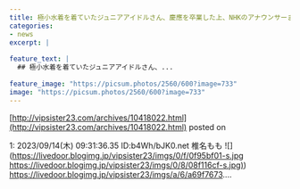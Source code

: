 ```yaml
---
title: 極小水着を着ていたジュニアアイドルさん、慶應を卒業した上、NHKのアナウンサーまで登りつめてしまう
categories:
- news
excerpt: |
  
feature_text: |
  ## 極小水着を着ていたジュニアアイドルさん、...
  
feature_image: "https://picsum.photos/2560/600?image=733"
image: "https://picsum.photos/2560/600?image=733"
---
```


[http://vipsister23.com/archives/10418022.html](http://vipsister23.com/archives/10418022.html)
posted on 

<!--more-->

1: 2023/09/14(木) 09:31:36.35 ID:b4Wh/bJK0.net 椎名もも ![](https://livedoor.blogimg.jp/vipsister23/imgs/0/f/0f95bf01-s.jpg [https://livedoor.blogimg.jp/vipsister23/imgs/0/8/08f116cf-s.jpg)](https://livedoor.blogimg.jp/vipsister23/imgs/0/8/08f116cf-s.jpg)) https://livedoor.blogimg.jp/vipsister23/imgs/a/6/a69f7673....
